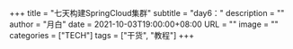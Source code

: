 +++
title       = "七天构建SpringCloud集群"
subtitle    = "day6："
description = ""
author      = "月白"
date        = 2021-10-03T19:00:00+08:00
URL         = ""
image       = ""
categories  = ["TECH"]
tags        = ["干货", "教程"]
+++

